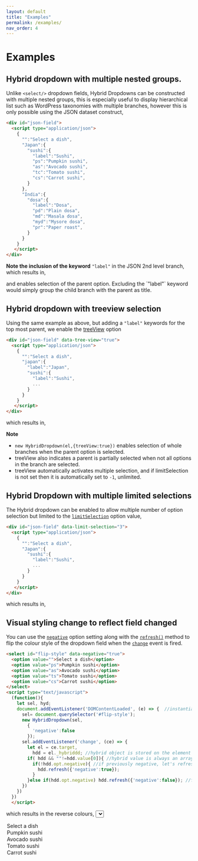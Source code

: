 ```yaml
---
layout: default
title: "Examples"
permalink: /examples/
nav_order: 4
---
```

# Examples

## Hybrid dropdown with multiple nested groups.

Unlike `<select/>` dropdown fields, Hybrid Dropdowns can be constructed with multiple nested groups,  this is especially useful to display hierarchical list such as WordPress taxonomies with multiple branches, however this is only possible using the JSON dataset construct,

```html
<div id="json-field">
  <script type="application/json">
    {
      "":"Select a dish",
      "Japan":{
        "sushi":{
          "label":"Sushi",
          "ps":"Pumpkin sushi",
          "as":"Avocado sushi",
          "tc":"Tomato sushi",
          "cs":"Carrot sushi",
        }
      },
      "India":{
        "dosa":{
          "label":"Dosa",
          "pd":"Plain dosa",
          "md":"Masala dosa",
          "myd":"Mysore dosa",
          "pr":"Paper roast",
        }
      }
    }
   </script>
</div>
```
**Note the inclusion of the keyword** `"label"` in the JSON 2nd level branch, which results in,
<div id="json-field" class="hybrid-list">
  <script type="application/json">
    {
      "":"Select a dish",
      "Japan":{
        "sushi":{
          "label":"Sushi",
          "ps":"Pumpkin sushi",
          "as":"Avocado sushi",
          "tc":"Tomato sushi",
          "cs":"Carrot sushi"
        }
      },
      "India":{
        "dosa":{
          "label":"Dosa",
          "pd":"Plain dosa",
          "md":"Masala dosa",
          "myd":"Mysore dosa",
          "pr":"Paper roast"
        }
      }
    }
   </script>
</div>
and enables selection of the parent option.  Excluding the `"label"` keyword would simply group the child branch with the parent as title.

## Hybrid dropdown with treeview selection
Using the same example as above, but adding a `"label"` keywords for the top most parent, we enable the [treeView](/hybrid-dropdown/options/#option-treeView) option
```html
<div id="json-field" data-tree-view="true">
  <script type="application/json">
    {
      "":"Select a dish",
      "japan":{
        "label":"Japan",
        "sushi":{
          "label":"Sushi",
          ...
        }
      }
    }
   </script>
</div>
```
which results in,
<div id="json-field" class="hybrid-list" data-tree-view="true">
  <script type="application/json">
    {
      "":"Select a dish",
      "japan":{
        "label":"Japan",
        "sushi":{
          "label":"Sushi",
          "ps":"Pumpkin sushi",
          "as":"Avocado sushi",
          "tc":"Tomato sushi",
          "cs":"Carrot sushi"
        }
      },
      "india":{
        "label":"India",
        "dosa":{
          "label":"Dosa",
          "pd":"Plain dosa",
          "md":"Masala dosa",
          "myd":"Mysore dosa",
          "pr":"Paper roast"
        },
        "france":{
          "label":"France",
          "crepe":{
            "label":"Cr&ecirc;pe",
            "cps":"Cr&ecirc;pe sucr&eacute;e",
            "cpz":"Cr&ecirc;pe suzette",
            "cpn":"Cr&ecirc;pe banane",
            "cpn":"Cr&ecirc;pe nutella"
          }
        }
      }
    }
   </script>
</div>

**Note**
- `new HybridDropdown(el,{treeView:true})` enables selection of whole branches when the parent option is selected.
- treeView also indicates a parent is partially selected when not all options in the branch are selected.
- treeView automatically activates multiple selection, and if limitSelection is not set then it is automatically set to `-1`, unlimited.

## Hybrid Dropdown with multiple limited selections

The Hybrid dropdown can be enabled to allow multiple number of option selection but limited to the [`limitSelection`](/hybrid-dropdown/options/#option-limitSelection) option value,

```html
<div id="json-field" data-limit-selection="3">
  <script type="application/json">
    {
      "":"Select a dish",
      "Japan":{
        "sushi":{
          "label":"Sushi",
          ...
        }
      }
    }
   </script>
</div>
```
which results in,
<div id="json-field" class="hybrid-list" data-limit-selection="3">
  <script type="application/json">
    {
      "":"Select up to 3 dish",
      "Japan":{
        "sushi":{
          "label":"Sushi",
          "ps":"Pumpkin sushi",
          "as":"Avocado sushi",
          "tc":"Tomato sushi",
          "cs":"Carrot sushi"
        }
      },
      "India":{
        "dosa":{
          "label":"Dosa",
          "pd":"Plain dosa",
          "md":"Masala dosa",
          "myd":"Mysore dosa",
          "pr":"Paper roast"
        },
        "France":{
          "crepe":{
            "label":"Cr&ecirc;pe",
            "cps":"Cr&ecirc;pe sucr&eacute;e",
            "cpz":"Cr&ecirc;pe suzette",
            "cpn":"Cr&ecirc;pe banane",
            "cpn":"Cr&ecirc;pe nutella"
          }
        }
      }
    }
   </script>
</div>


## Visual styling change to reflect field changed

You can use the [`negative`](/hybrid-dropdown/options/#option-negative) option setting along with the [`refresh()`](/hybrid-dropdown/options/#method-refresh) method to flip the colour style of the dropdown field when the [`change`](/hybrid-dropdown/events/#hybrid-dropdown-change) event is fired.

```html
<select id="flip-style" data-negative="true">
  <option value="">Select a dish</option>
  <option value="ps">Pumpkin sushi</option>
  <option value="as">Avocado sushi</option>
  <option value="ts">Tomato sushi</option>
  <option value="cs">Carrot sushi</option>
</select>
<script type="text/javascript">
  (function(){
    let sel, hyd;
    document.addEventListener('DOMContentLoaded', (e) => {  //instantiate on document ready.
      sel= document.querySelector('#flip-style');
      new HybridDropdown(sel,
        {
          'negative':false
        });
      sel.addEventListener('change', (ce) => {
        let el = ce.target,
          hdd = el._hybriddd; //hybrid object is stored on the element on which it was instantiated
        if( hdd && ""!=hdd.value[0]){ //hybrid value is always an array.
          if(!hdd.opt.negative){ //if previously negative, let's refresh.
            hdd.refresh({'negative':true});
          }
        }else if(hdd.opt.negative) hdd.refresh({'negative':false}); //flip back.
      })
    })
  })
  </script>
```
which results in the reverse colours,
<select id="flip-style" class="hybrid-list" data-negative="true">
  <option value="">Select a dish</option>
  <option value="ps">Pumpkin sushi</option>
  <option value="as">Avocado sushi</option>
  <option value="ts">Tomato sushi</option>
  <option value="cs">Carrot sushi</option>
</select>
